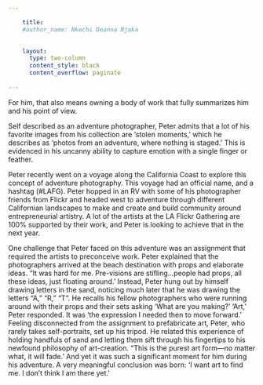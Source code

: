```yaml
---

    title: 
    #author_name: Nkechi Deanna Njaka
    

    layout:
      type: two-column
      content_style: black
      content_overflow: paginate
        
---
```

For him, that also means owning a body of work that fully summarizes him and his point of view.
 
Self described as an adventure photographer, Peter admits that a lot of his favorite images from his collection are ‘stolen moments,’ which he describes as ‘photos from an adventure, where nothing is staged.’ This is evidenced in his uncanny ability to capture emotion with a single finger or feather.
 
Peter recently went on a voyage along the California Coast to explore this concept of adventure photography. This voyage had an official name, and a hashtag (#LAFG). Peter hopped in an RV with some of his photographer friends from Flickr and headed west to adventure through different Californian landscapes to make and create and build community around entrepreneurial artistry. A lot of the artists at the LA Flickr Gathering are 100% supported by their work, and Peter is looking to achieve that in the next year.
 
One challenge that Peter faced on this adventure was an assignment that required the artists to preconceive work. Peter explained that the photographers arrived at the beach destination with props and elaborate ideas. “It was hard for me. Pre-visions are stifling…people had props, all these ideas, just floating around.’ Instead, Peter hung out by himself drawing letters in the sand, noticing much later that he was drawing the letters “A,” “R,” “T”. He recalls his fellow photographers who were running around with their props and their sets asking ‘What are you making?’ ‘Art,’ Peter responded. It was ‘the expression I needed then to move forward.’ Feeling disconnected from the assignment to prefabricate art, Peter, who rarely takes self-portraits, set up his tripod.  He related this experience of holding handfuls of sand and letting them sift through his fingertips to his newfound philosophy of art-creation. “This is the purest art form—no matter what, it will fade.’ And yet it was such a significant moment for him during his adventure. A very meaningful conclusion was born: ‘I want art to find me. I don’t think I am there yet.’

